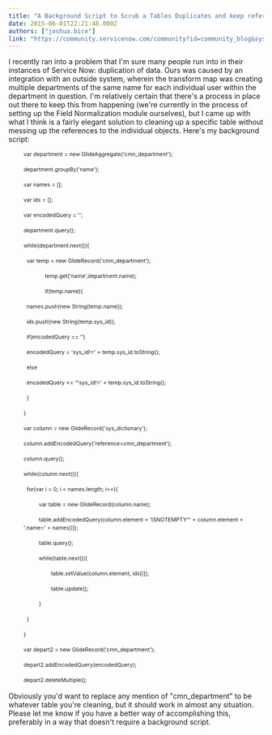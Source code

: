```yaml
---
title: "A Background Script to Scrub a Tables Duplicates and keep references to them"
date: 2015-06-01T22:21:48.000Z
authors: ["joshua.bice"]
link: "https://community.servicenow.com/community?id=community_blog&sys_id=f27ce2e1dbd0dbc01dcaf3231f961910"
---
```

<p>I recently ran into a problem that I'm sure many people run into in their instances of Service Now: duplication of data. Ours was caused by an integration with an outside system, wherein the transform map was creating multiple departments of the same name for each individual user within the department in question. I'm relatively certain that there's a process in place out there to keep this from happening (we're currently in the process of setting up the Field Normalization module ourselves), but I came up with what I think is a fairly elegant solution to cleaning up a specific table without messing up the references to the individual objects. Here's my background script:</p><p></p><p style="padding-left: 30px;"><span style="font-size: 8pt; line-height: 1.5em;">var department = new GlideAggregate('cmn_department');</span></p><p style="padding-left: 30px;"><span style="font-size: 8pt; line-height: 1.5em;">department.groupBy('name');</span></p><p style="padding-left: 30px;"><span style="font-size: 8pt; line-height: 1.5em;">var names = [];</span></p><p style="padding-left: 30px;"><span style="font-size: 8pt; line-height: 1.5em;">var ids = [];</span></p><p style="padding-left: 30px;"><span style="font-size: 8pt; line-height: 1.5em;">var encodedQuery = '';</span></p><p style="padding-left: 30px;"></p><p style="padding-left: 30px;"><span style="font-size: 8pt; line-height: 1.5em;">department.query();</span></p><p style="padding-left: 30px;"></p><p style="padding-left: 30px;"><span style="font-size: 8pt; line-height: 1.5em;">while(department.next()){</span></p><p style="padding-left: 30px;"></p><p style="padding-left: 30px;"><span style="font-size: 8pt; line-height: 1.5em;">   var temp = new GlideRecord('cmn_department');</span></p><p style="padding-left: 30px;"><span style="font-size: 8pt; line-height: 1.5em;">               temp.get('name',department.name);</span></p><p style="padding-left: 30px;"></p><p style="padding-left: 30px;"><span style="font-size: 8pt; line-height: 1.5em;">               if(temp.name){</span></p><p style="padding-left: 30px;"></p><p style="padding-left: 30px;"><span style="font-size: 8pt; line-height: 1.5em;">   names.push(new String(temp.name));</span></p><p style="padding-left: 30px;"><span style="font-size: 8pt; line-height: 1.5em;">   ids.push(new String(temp.sys_id));</span></p><p style="padding-left: 30px;"></p><p style="padding-left: 30px;"><span style="font-size: 8pt; line-height: 1.5em;">   if(encodedQuery == '')</span></p><p style="padding-left: 30px;"><span style="font-size: 8pt; line-height: 1.5em;">   encodedQuery = 'sys_id!=' + temp.sys_id.toString();</span></p><p style="padding-left: 30px;"><span style="font-size: 8pt; line-height: 1.5em;">   else</span></p><p style="padding-left: 30px;"><span style="font-size: 8pt; line-height: 1.5em;">   encodedQuery += '^sys_id!=' + temp.sys_id.toString();</span></p><p style="padding-left: 30px;"></p><p style="padding-left: 30px;"><span style="font-size: 8pt; line-height: 1.5em;">   }</span></p><p style="padding-left: 30px;"><span style="font-size: 8pt; line-height: 1.5em;">}</span></p><p style="padding-left: 30px;"></p><p style="padding-left: 30px;"><span style="font-size: 8pt; line-height: 1.5em;">var column = new GlideRecord('sys_dictionary');</span></p><p style="padding-left: 30px;"><span style="font-size: 8pt; line-height: 1.5em;">column.addEncodedQuery('reference=cmn_department');</span></p><p style="padding-left: 30px;"><span style="font-size: 8pt; line-height: 1.5em;">column.query();</span></p><p style="padding-left: 30px;"></p><p style="padding-left: 30px;"><span style="font-size: 8pt; line-height: 1.5em;">while(column.next()){</span></p><p style="padding-left: 30px;"></p><p style="padding-left: 30px;"><span style="font-size: 8pt; line-height: 1.5em;">   for(var i = 0; i &lt; names.length; i++){</span></p><p style="padding-left: 30px;"></p><p style="padding-left: 30px;"><span style="font-size: 8pt; line-height: 1.5em;">           var table = new GlideRecord(column.name);</span></p><p style="padding-left: 30px;"><span style="font-size: 8pt; line-height: 1.5em;">           table.addEncodedQuery(column.element + 'ISNOTEMPTY^' + column.element + '.name=' + names[i]);</span></p><p style="padding-left: 30px;"><span style="font-size: 8pt; line-height: 1.5em;">           table.query();</span></p><p style="padding-left: 30px;"></p><p style="padding-left: 30px;"><span style="font-size: 8pt; line-height: 1.5em;">           while(table.next()){</span></p><p style="padding-left: 30px;"></p><p style="padding-left: 30px;"><span style="font-size: 8pt; line-height: 1.5em;">                   table.setValue(column.element, ids[i]);</span></p><p style="padding-left: 30px;"><span style="font-size: 8pt; line-height: 1.5em;">                   table.update();</span></p><p style="padding-left: 30px;"></p><p style="padding-left: 30px;"><span style="font-size: 8pt; line-height: 1.5em;">           }</span></p><p style="padding-left: 30px;"><span style="font-size: 8pt; line-height: 1.5em;">   }</span></p><p style="padding-left: 30px;"></p><p style="padding-left: 30px;"><span style="font-size: 8pt; line-height: 1.5em;">}</span></p><p style="padding-left: 30px;"></p><p style="padding-left: 30px;"><span style="font-size: 8pt; line-height: 1.5em;">var depart2 = new GlideRecord('cmn_department');</span></p><p style="padding-left: 30px;"><span style="font-size: 8pt; line-height: 1.5em;">depart2.addEncodedQuery(encodedQuery);</span></p><p style="padding-left: 30px;"><span style="font-size: 8pt; line-height: 1.5em;">depart2.deleteMultiple();</span></p><p></p><p>Obviously you'd want to replace any mention of "cmn_department" to be whatever table you're cleaning, but it should work in almost any situation. Please let me know if you have a better way of accomplishing this, preferably in a way that doesn't require a background script.</p>
